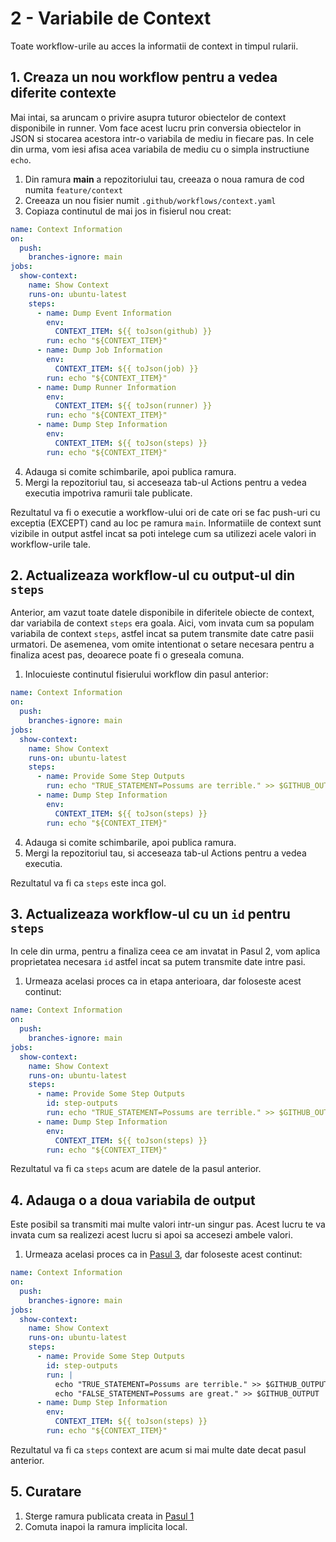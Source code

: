 # 2 - Variabile de Context
Toate workflow-urile au acces la informatii de context in timpul rularii.

## 1. Creaza un nou workflow pentru a vedea diferite contexte

Mai intai, sa aruncam o privire asupra tuturor obiectelor de context disponibile in runner. Vom face acest lucru prin conversia obiectelor in JSON si stocarea acestora intr-o variabila de mediu in fiecare pas. In cele din urma, vom iesi afisa acea variabila de mediu cu o simpla instructiune `echo`.

1. Din ramura **main** a repozitoriului tau, creeaza o noua ramura de cod numita `feature/context`
2. Creeaza un nou fisier numit `.github/workflows/context.yaml`
3. Copiaza continutul de mai jos in fisierul nou creat:

```yaml
name: Context Information
on:
  push:
    branches-ignore: main
jobs:
  show-context:
    name: Show Context
    runs-on: ubuntu-latest
    steps:
      - name: Dump Event Information
        env:
          CONTEXT_ITEM: ${{ toJson(github) }}
        run: echo "${CONTEXT_ITEM}"
      - name: Dump Job Information
        env:
          CONTEXT_ITEM: ${{ toJson(job) }}
        run: echo "${CONTEXT_ITEM}"
      - name: Dump Runner Information
        env:
          CONTEXT_ITEM: ${{ toJson(runner) }}
        run: echo "${CONTEXT_ITEM}"
      - name: Dump Step Information
        env:
          CONTEXT_ITEM: ${{ toJson(steps) }}
        run: echo "${CONTEXT_ITEM}"
```
4. Adauga si comite schimbarile, apoi publica ramura.
5. Mergi la repozitoriul tau, si acceseaza tab-ul Actions pentru a vedea executia impotriva ramurii tale publicate.

Rezultatul va fi o executie a workflow-ului ori de cate ori se fac push-uri cu exceptia (EXCEPT) cand au loc pe ramura `main`. Informatiile de context sunt vizibile in output astfel incat sa poti intelege cum sa utilizezi acele valori in workflow-urile tale.

## 2. Actualizeaza workflow-ul cu output-ul din `steps`

Anterior, am vazut toate datele disponibile in diferitele obiecte de context, dar variabila de context `steps` era goala. Aici, vom invata cum sa populam variabila de context `steps`, astfel incat sa putem transmite date catre pasii urmatori. De asemenea, vom omite intentionat o setare necesara pentru a finaliza acest pas, deoarece poate fi o greseala comuna.

1. Inlocuieste continutul fisierului workflow din pasul anterior:

```yaml
name: Context Information
on:
  push:
    branches-ignore: main
jobs:
  show-context:
    name: Show Context
    runs-on: ubuntu-latest
    steps:
      - name: Provide Some Step Outputs
        run: echo "TRUE_STATEMENT=Possums are terrible." >> $GITHUB_OUTPUT
      - name: Dump Step Information
        env:
          CONTEXT_ITEM: ${{ toJson(steps) }}
        run: echo "${CONTEXT_ITEM}"
```
4. Adauga si comite schimbarile, apoi publica ramura.
5. Mergi la repozitoriul tau, si acceseaza tab-ul Actions pentru a vedea executia.

Rezultatul va fi ca `steps` este inca gol.

## 3. Actualizeaza workflow-ul cu un `id` pentru `steps`
In cele din urma, pentru a finaliza ceea ce am invatat in Pasul 2, vom aplica proprietatea necesara `id` astfel incat sa putem transmite date intre pasi.

1. Urmeaza acelasi proces ca in etapa anterioara, dar foloseste acest continut:

```yaml
name: Context Information
on:
  push:
    branches-ignore: main
jobs:
  show-context:
    name: Show Context
    runs-on: ubuntu-latest
    steps:
      - name: Provide Some Step Outputs
        id: step-outputs
        run: echo "TRUE_STATEMENT=Possums are terrible." >> $GITHUB_OUTPUT
      - name: Dump Step Information
        env:
          CONTEXT_ITEM: ${{ toJson(steps) }}
        run: echo "${CONTEXT_ITEM}"
```

Rezultatul va fi ca `steps` acum are datele de la pasul anterior.

## 4. Adauga o a doua variabila de output
Este posibil sa transmiti mai multe valori intr-un singur pas. Acest lucru te va invata cum sa realizezi acest lucru si apoi sa accesezi ambele valori.

1. Urmeaza acelasi proces ca in [Pasul 3](#pasul-3-update-the-workflow-with-an-id-for-the-step), dar foloseste acest continut:

```yaml
name: Context Information
on:
  push:
    branches-ignore: main
jobs:
  show-context:
    name: Show Context
    runs-on: ubuntu-latest
    steps:
      - name: Provide Some Step Outputs
        id: step-outputs
        run: |
          echo "TRUE_STATEMENT=Possums are terrible." >> $GITHUB_OUTPUT
          echo "FALSE_STATEMENT=Possums are great." >> $GITHUB_OUTPUT
      - name: Dump Step Information
        env:
          CONTEXT_ITEM: ${{ toJson(steps) }}
        run: echo "${CONTEXT_ITEM}"
```

Rezultatul va fi ca `steps` context are acum si mai multe date decat pasul anterior.

## 5. Curatare

1. Sterge ramura publicata creata in [Pasul 1](#pasul-1-create-a-new-workflow-to-see-different-contexts)
2. Comuta inapoi la ramura implicita local.
